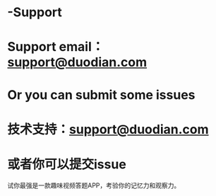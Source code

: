 # -Support
# Support email：support@duodian.com
# Or you can submit some issues

# 技术支持：support@duodian.com
# 或者你可以提交issue

试你最强是一款趣味视频答题APP，考验你的记忆力和观察力。
